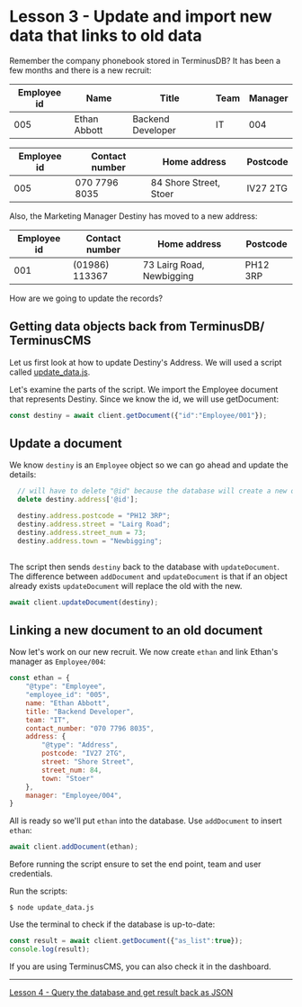 # Lesson 3 - Update and import new data that links to old data

Remember the company phonebook stored in TerminusDB? It has been a few months and there is a new recruit:

| Employee id | Name           | Title               | Team        | Manager     |
| ----------- | -------------- | ------------------- | ----------- | ----------- |
| 005         | Ethan Abbott   | Backend Developer   | IT          | 004         |

| Employee id | Contact number  | Home address                  | Postcode |
| ----------- | --------------- | ----------------------------- | -------- |
| 005         | 070 7796 8035   | 84 Shore Street, Stoer        | IV27 2TG |

Also, the Marketing Manager Destiny has moved to a new address:

| Employee id | Contact number  | Home address                  | Postcode |
| ----------- | --------------- | ----------------------------- | -------- |
| 001         | (01986) 113367  | 73 Lairg Road, Newbigging     | PH12 3RP |

How are we going to update the records?

## Getting data objects back from TerminusDB/ TerminusCMS

Let us first look at how to update Destiny's Address. We will used a script called [update_data.js](update_data.js). 

Let's examine the parts of the script. We import the Employee document that represents Destiny. Since we know the id, we will use getDocument:

```javascript
const destiny = await client.getDocument({"id":"Employee/001"});
```

## Update a document

We know `destiny` is an `Employee` object so we can go ahead and update the details:

```javascript
  // will have to delete "@id" because the database will create a new one
  delete destiny.address['@id'];

  destiny.address.postcode = "PH12 3RP";
  destiny.address.street = "Lairg Road";
  destiny.address.street_num = 73;
  destiny.address.town = "Newbigging";
  
```

The script then sends `destiny` back to the database with `updateDocument`. The difference between `addDocument` and `updateDocument` is that if an object already exists `updateDocument` will replace the old with the new.

```javascript
await client.updateDocument(destiny);
```

## Linking a new document to an old document

Now let's work on our new recruit. We now create `ethan` and link Ethan's manager as `Employee/004`:

```javascript
const ethan = {
    "@type": "Employee",
    "employee_id": "005",
    name: "Ethan Abbott",
    title: "Backend Developer",
    team: "IT",
    contact_number: "070 7796 8035",
    address: {
        "@type": "Address",
        postcode: "IV27 2TG",
        street: "Shore Street",
        street_num: 84,
        town: "Stoer"
    },
    manager: "Employee/004",
}
```

All is ready so we'll put `ethan` into the database. Use `addDocument` to insert `ethan`:

```javascript
await client.addDocument(ethan);
```

Before running the script ensure to set the end point, team and user credentials.

Run the scripts:

`$ node update_data.js`

Use the terminal to check if the database is up-to-date:

```javascript
const result = await client.getDocument({"as_list":true});
console.log(result);
```

If you are using TerminusCMS, you can also check it in the dashboard.

---

[Lesson 4 - Query the database and get result back as JSON](lesson_4.md)
